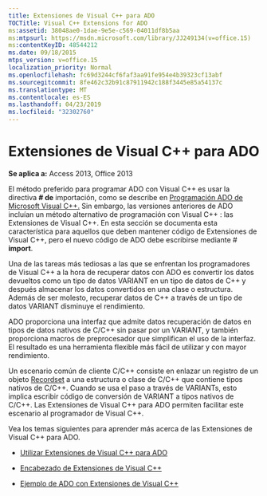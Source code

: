 ```yaml
---
title: Extensiones de Visual C++ para ADO
TOCTitle: Visual C++ Extensions for ADO
ms:assetid: 38048ae0-1dae-9e5e-c569-04011df8b5aa
ms:mtpsurl: https://msdn.microsoft.com/library/JJ249134(v=office.15)
ms:contentKeyID: 48544212
ms.date: 09/18/2015
mtps_version: v=office.15
localization_priority: Normal
ms.openlocfilehash: fc69d3244cf6faf3aa91fe954e4b39323cf13abf
ms.sourcegitcommit: 8fe462c32b91c87911942c188f3445e85a54137c
ms.translationtype: MT
ms.contentlocale: es-ES
ms.lasthandoff: 04/23/2019
ms.locfileid: "32302760"
---
```

# <a name="visual-c-extensions-for-ado"></a>Extensiones de Visual C++ para ADO


**Se aplica a:** Access 2013, Office 2013

El método preferido para programar ADO con Visual C++ es usar la directiva **\# de** importación, como se describe en [Programación ADO de Microsoft Visual C++.](visual-c-ado-programming.md) Sin embargo, las versiones anteriores de ADO incluían un método alternativo de programación con Visual C++ : las Extensiones de Visual C++. En esta sección se documenta esta característica para aquellos que deben mantener código de Extensiones de Visual C++, pero el nuevo código de ADO debe escribirse mediante \# **import**.

Una de las tareas más tediosas a las que se enfrentan los programadores de Visual C++ a la hora de recuperar datos con ADO es convertir los datos devueltos como un tipo de datos VARIANT en un tipo de datos de C++ y después almacenar los datos convertidos en una clase o estructura. Además de ser molesto, recuperar datos de C++ a través de un tipo de datos VARIANT disminuye el rendimiento.

ADO proporciona una interfaz que admite datos recuperación de datos en tipos de datos nativos de C/C++ sin pasar por un VARIANT, y también proporciona macros de preprocesador que simplifican el uso de la interfaz. El resultado es una herramienta flexible más fácil de utilizar y con mayor rendimiento.

Un escenario común de cliente C/C++ consiste en enlazar un registro de un objeto [Recordset](recordset-object-ado.md) a una estructura o clase de C/C++ que contiene tipos nativos de C/C++. Cuando se usa el paso a través de VARIANTs, esto implica escribir código de conversión de VARIANT a tipos nativos de C/C++. Las Extensiones de Visual C++ para ADO permiten facilitar este escenario al programador de Visual C++.

Vea los temas siguientes para aprender más acerca de las Extensiones de Visual C++ para ADO.

  - [Utilizar Extensiones de Visual C++ para ADO](using-visual-c-extensions.md)

  - [Encabezado de Extensiones de Visual C++](visual-c-extensions-header.md)

  - [Ejemplo de ADO con Extensiones de Visual C++](visual-c-extensions-example.md)

